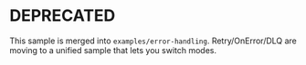 # DEPRECATED

This sample is merged into `examples/error-handling`.
Retry/OnError/DLQ are moving to a unified sample that lets you switch modes.

